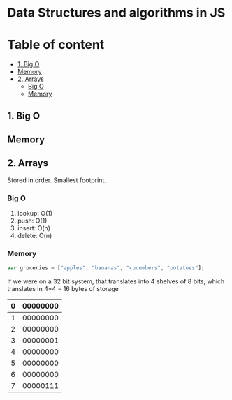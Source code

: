 # Data Structures and algorithms in JS <!-- omit in toc -->

# Table of content <!-- omit in toc -->

- [1. Big O](#1-big-o)
- [Memory](#memory)
- [2. Arrays](#2-arrays)
  - [Big O](#big-o)
  - [Memory](#memory-1)

## 1. Big O

## Memory

## 2. Arrays

Stored in order. Smallest footprint.

### Big O

1. lookup: O(1)
2. push: O(1)
3. insert: O(n)
4. delete: O(n)

### Memory

```javascript
var groceries = ["apples", "bananas", "cucumbers", "potatoes"];
```

If we were on a 32 bit system, that translates into 4 shelves of 8 bits, which translates in 4\*4 = 16 bytes of storage

| 0   | 00000000 |
| --- | -------- |
| 1   | 00000000 |
| 2   | 00000000 |
| 3   | 00000001 |
| 4   | 00000000 |
| 5   | 00000000 |
| 6   | 00000000 |
| 7   | 00000111 |
